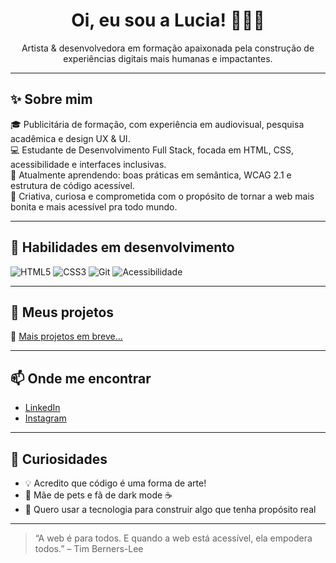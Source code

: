 <h1 align="center">Oi, eu sou a Lucia! 👩‍💻🎨</h1>

<p align="center">
  Artista & desenvolvedora em formação apaixonada pela construção de experiências digitais mais humanas e impactantes.  
</p>

---

## ✨ Sobre mim

🎓 Publicitária de formação, com experiência em audiovisual, pesquisa acadêmica e design UX & UI.  
💻 Estudante de Desenvolvimento Full Stack, focada em HTML, CSS, acessibilidade e interfaces inclusivas.  
🌱 Atualmente aprendendo: boas práticas em semântica, WCAG 2.1 e estrutura de código acessível.  
🎨 Criativa, curiosa e comprometida com o propósito de tornar a web mais bonita e mais acessível pra todo mundo.

---

## 🧠 Habilidades em desenvolvimento

![HTML5](https://img.shields.io/badge/HTML5-E34F26?logo=html5&logoColor=white)
![CSS3](https://img.shields.io/badge/CSS3-1572B6?logo=css3&logoColor=white)
![Git](https://img.shields.io/badge/Git-F05032?logo=git&logoColor=white)
![Acessibilidade](https://img.shields.io/badge/A11Y-000000?logo=accessibility&logoColor=white)

---

## 📂 Meus projetos
 
🌱 [Mais projetos em breve...](https://github.com/LuciaAvilla?tab=repositories)

---

## 📫 Onde me encontrar

- [LinkedIn](https://www.linkedin.com/in/lucia-avilla/)  
- [Instagram](https://www.instagram.com/luciaavilla/)
---

## 💬 Curiosidades

- 💡 Acredito que código é uma forma de arte!
- 🐾 Mãe de pets e fã de dark mode ☕
- 🌈 Quero usar a tecnologia para construir algo que tenha propósito real

---

> “A web é para todos. E quando a web está acessível, ela empodera todos.” – Tim Berners-Lee

